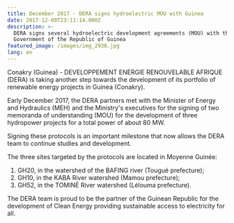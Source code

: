 ```yaml
---
title: December 2017 - DERA signs hydroelectric MOU with Guinea
date: 2017-12-08T23:11:14.000Z
description: >-
  DERA signs several hydroelectric development agreements (MOU) with the
  Government of the Republic of Guinea
featured_image: /images/img_2930.jpg
lang: en
---
```

Conakry (Guinea) - DEVELOPPEMENT ENERGIE RENOUVELABLE AFRIQUE (DERA) is taking another step towards the development of its portfolio of renewable energy projects in Guinea (Conakry).

Early December 2017, the DERA partners met with the Minister of Energy and Hydraulics (MEH) and the Ministry's executives for the signing of two memoranda of understanding (MOU) for the development of three hydropower projects for a total power of about 80 MW.

Signing these protocols is an important milestone that now allows the DERA team to continue studies and development.

The three sites targeted by the protocols are located in Moyenne Guinée:

1. GH20, in the watershed of the BAFING river (Tougué prefecture);
2. GH10, in the KABA River watershed (Mamou prefecture);
3. GH52, in the TOMINÉ River watershed (Lélouma prefecture).

The DERA team is proud to be the partner of the Guinean Republic for the development of Clean Energy providing sustainable access to electricity for all.
